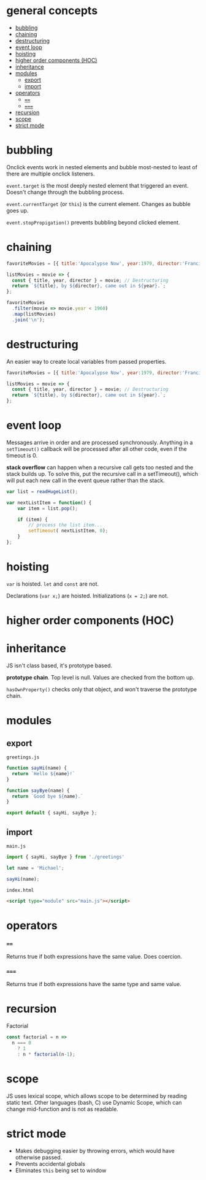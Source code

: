 # general concepts

<!-- TOC -->
- [bubbling](#bubbling)
- [chaining](#chaining)
- [destructuring](#destructuring)
- [event loop](#event-loop)
- [hoisting](#hoisting)
- [higher order components (HOC)](#higher-order-components-hoc)
- [inheritance](#inheritance)
- [modules](#modules)
  - [export](#export)
  - [import](#import)
- [operators](#operators)
  - [`==`](#)
  - [`===`](#-1)
- [recursion](#recursion)
- [scope](#scope)
- [strict mode](#strict-mode)

<!-- TOC END -->


# bubbling
Onclick events work in nested elements and bubble most-nested to least of there are multiple onclick listeners.

`event.target` is the most deeply nested element that triggered an event. Doesn't change through the bubbling process.

`event.currentTarget` (or `this`) is the current element. Changes as bubble goes up.

`event.stopPropigation()` prevents bubbling beyond clicked element.



# chaining
```JavaScript
favoriteMovies = [{ title:'Apocalypse Now', year:1979, director:'Francis Ford Coppola' }, { title:'Citizen Kane', year:1941, director:'Orsen Wells' }, { title:'Metropolis', year:1927, director:'Fritz Lang'}, { title:'Modern Times', year:1936, director:'Charlie Chaplin' }, { title:'The Fellowship of the Ring', year:2001, director:'Peter Jackson' }];

listMovies = movie => {
  const { title, year, director } = movie; // Destructuring
  return `${title}, by ${director}, came out in ${year}.`;
};

favoriteMovies
  .filter(movie => movie.year < 1960)
  .map(listMovies)
  .join('\n');
```



# destructuring
An easier way to create local variables from passed properties.
```JavaScript
favoriteMovies = [{ title:'Apocalypse Now', year:1979, director:'Francis Ford Coppola' }, { title:'Citizen Kane', year:1941, director:'Orsen Wells' }, { title:'Metropolis', year:1927, director:'Fritz Lang'}, { title:'Modern Times', year:1936, director:'Charlie Chaplin' }, { title:'The Fellowship of the Ring', year:2001, director:'Peter Jackson' }];

listMovies = movie => {
  const { title, year, director } = movie; // Destructuring
  return `${title}, by ${director}, came out in ${year}.`;
};
```



# event loop
Messages arrive in order and are processed synchronously. Anything in a `setTimeout()` callback will be processed after all other code, even if the timeout is 0.

__stack overflow__ can happen when a recursive call gets too nested and the stack builds up. To solve this, put the recursive call in a setTimeout(), which will put each new call in the event queue rather than the stack.
```javascript
var list = readHugeList();

var nextListItem = function() {
    var item = list.pop();

    if (item) {
        // process the list item...
        setTimeout( nextListItem, 0);
    }
};
```



# hoisting
`var` is hoisted. `let` and `const` are not.

Declarations (`var x;`) are hoisted. Initializations (`x = 2;`) are not.



# higher order components (HOC)



# inheritance
JS isn't class based, it's prototype based.

__prototype chain__. Top level is null. Values are checked from the bottom up.

`hasOwnProperty()` checks only that object, and won't traverse the prototype chain.


# modules


## export
`greetings.js`
```javascript
function sayHi(name) {
  return `Hello ${name}!`
}

function sayBye(name) {
  return `Good bye ${name}.`
}

export default { sayHi, sayBye };
```

## import
`main.js`
```javascript
import { sayHi, sayBye } from './greetings'

let name = 'Michael';

sayHi(name);
```

`index.html`
```html
<script type="module" src="main.js"></script>
```



# operators

### `==`
Returns true if both expressions have the same value. Does coercion.

### `===`
Returns true if both expressions have the same type and same value.



# recursion
Factorial
```javascript
const factorial = n =>
  n === 0
    ? 1
    : n * factorial(n-1);
```



# scope
JS uses lexical scope, which allows scope to be determined by reading static text. Other languages (bash, C) use Dynamic Scope, which can change mid-function and is not as readable.



# strict mode
* Makes debugging easier by throwing errors, which would have otherwise passed.
* Prevents accidental globals
* Eliminates `this` being set to window
